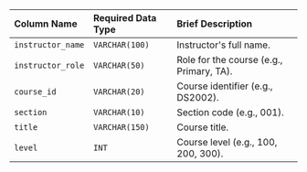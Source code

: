 | Column Name       | Required Data Type | Brief Description                                 |
| :---              | :---               | :---                                              |
| `instructor_name` | `VARCHAR(100)`     | Instructor's full name.                           |
| `instructor_role` | `VARCHAR(50)`      | Role for the course (e.g., Primary, TA).          |
| `course_id`       | `VARCHAR(20)`      | Course identifier (e.g., DS2002).                 |
| `section`         | `VARCHAR(10)`      | Section code (e.g., 001).                         |
| `title`           | `VARCHAR(150)`     | Course title.                                     |
| `level`           | `INT`              | Course level (e.g., 100, 200, 300).               |
